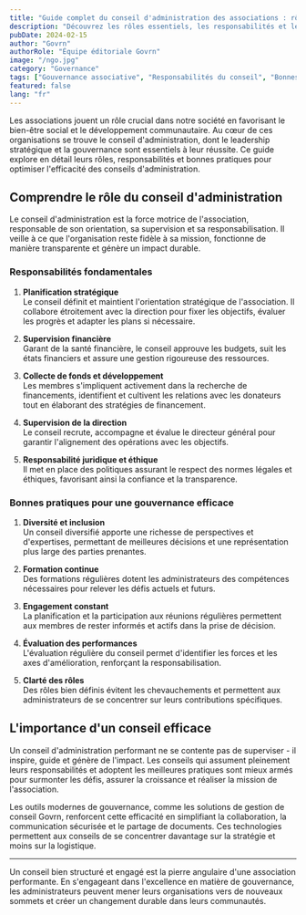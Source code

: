 ```yaml
---
title: "Guide complet du conseil d'administration des associations : rôles, responsabilités et bonnes pratiques"
description: "Découvrez les rôles essentiels, les responsabilités et les bonnes pratiques permettant aux conseils d'administration des associations de guider efficacement leurs organisations vers leurs objectifs."
pubDate: 2024-02-15
author: "Govrn"
authorRole: "Équipe éditoriale Govrn"
image: "/ngo.jpg"
category: "Governance"
tags: ["Gouvernance associative", "Responsabilités du conseil", "Bonnes pratiques", "Planification stratégique"]
featured: false
lang: "fr"
---
```


Les associations jouent un rôle crucial dans notre société en favorisant le bien-être social et le développement communautaire. Au cœur de ces organisations se trouve le conseil d'administration, dont le leadership stratégique et la gouvernance sont essentiels à leur réussite. Ce guide explore en détail leurs rôles, responsabilités et bonnes pratiques pour optimiser l'efficacité des conseils d'administration.

## Comprendre le rôle du conseil d'administration

Le conseil d'administration est la force motrice de l'association, responsable de son orientation, sa supervision et sa responsabilisation. Il veille à ce que l'organisation reste fidèle à sa mission, fonctionne de manière transparente et génère un impact durable.

### Responsabilités fondamentales

1. **Planification stratégique**  
   Le conseil définit et maintient l'orientation stratégique de l'association. Il collabore étroitement avec la direction pour fixer les objectifs, évaluer les progrès et adapter les plans si nécessaire.

2. **Supervision financière**  
   Garant de la santé financière, le conseil approuve les budgets, suit les états financiers et assure une gestion rigoureuse des ressources.

3. **Collecte de fonds et développement**  
   Les membres s'impliquent activement dans la recherche de financements, identifient et cultivent les relations avec les donateurs tout en élaborant des stratégies de financement.

4. **Supervision de la direction**  
   Le conseil recrute, accompagne et évalue le directeur général pour garantir l'alignement des opérations avec les objectifs.

5. **Responsabilité juridique et éthique**  
   Il met en place des politiques assurant le respect des normes légales et éthiques, favorisant ainsi la confiance et la transparence.

### Bonnes pratiques pour une gouvernance efficace

1. **Diversité et inclusion**  
   Un conseil diversifié apporte une richesse de perspectives et d'expertises, permettant de meilleures décisions et une représentation plus large des parties prenantes.

2. **Formation continue**  
   Des formations régulières dotent les administrateurs des compétences nécessaires pour relever les défis actuels et futurs.

3. **Engagement constant**  
   La planification et la participation aux réunions régulières permettent aux membres de rester informés et actifs dans la prise de décision.

4. **Évaluation des performances**  
   L'évaluation régulière du conseil permet d'identifier les forces et les axes d'amélioration, renforçant la responsabilisation.

5. **Clarté des rôles**  
   Des rôles bien définis évitent les chevauchements et permettent aux administrateurs de se concentrer sur leurs contributions spécifiques.

## L'importance d'un conseil efficace

Un conseil d'administration performant ne se contente pas de superviser - il inspire, guide et génère de l'impact. Les conseils qui assument pleinement leurs responsabilités et adoptent les meilleures pratiques sont mieux armés pour surmonter les défis, assurer la croissance et réaliser la mission de l'association.

Les outils modernes de gouvernance, comme les solutions de gestion de conseil Govrn, renforcent cette efficacité en simplifiant la collaboration, la communication sécurisée et le partage de documents. Ces technologies permettent aux conseils de se concentrer davantage sur la stratégie et moins sur la logistique.

---

Un conseil bien structuré et engagé est la pierre angulaire d'une association performante. En s'engageant dans l'excellence en matière de gouvernance, les administrateurs peuvent mener leurs organisations vers de nouveaux sommets et créer un changement durable dans leurs communautés.
